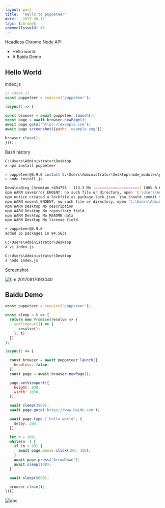```yaml
---
layout: post
title:  "Hello to puppeteer"
date:   2017-08-17
tags: [chrome]
commentIssueId: 48
---
```


Headless Chrome Node API
* Hello world
* A Baidu Demo

## Hello World

index.js
```js
// index.js
const puppeteer = require('puppeteer');

(async() => {

const browser = await puppeteer.launch();
const page = await browser.newPage();
await page.goto('https://example.com');
await page.screenshot({path: 'example.png'});

browser.close();
})();
```

Bash history

```bash
C:\Users\Administrator\Desktop
λ npm install puppeteer

> puppeteer@0.9.0 install C:\Users\Administrator\Desktop\node_modules\puppeteer
> node install.js

Downloading Chromium r494755 - 113.3 Mb [====================] 100% 0.0s
npm WARN saveError ENOENT: no such file or directory, open 'C:\Users\Administrator\Desktop\package.json'
npm notice created a lockfile as package-lock.json. You should commit this file.
npm WARN enoent ENOENT: no such file or directory, open 'C:\Users\Administrator\Desktop\package.json'
npm WARN Desktop No description
npm WARN Desktop No repository field.
npm WARN Desktop No README data
npm WARN Desktop No license field.

+ puppeteer@0.9.0
added 36 packages in 94.563s

C:\Users\Administrator\Desktop
λ vi index.js

C:\Users\Administrator\Desktop
λ node index.js
```

Screenshot

![tim 20170817093040](https://user-images.githubusercontent.com/7157346/29393277-652a531c-8335-11e7-9807-4d3bc1a46dee.png)

## Baidu Demo

```js
const puppeteer = require('puppeteer');

const sleep = t => {
  return new Promise(resolve => {
    setTimeout(() => {
      resolve();
    }, t)
  })
};

(async() => {

  const browser = await puppeteer.launch({
    headless: false,
  });
  const page = await browser.newPage();

  page.setViewport({
    height: 800,
    width: 1000,
  });

  await sleep(3000);
  await page.goto('https://www.baidu.com');

  await page.type ('hello world', {
    delay: 300,
  });

  let n = 100;
  while(n--) {
    if (n < 90) {
      await page.mouse.click(100, 100);
    }
    await page.press('ArrowDown');
    await sleep(100);
  }

  await sleep(6000);

  browser.close();
})();

```

![abc](https://user-images.githubusercontent.com/7157346/29393276-64fbbe1c-8335-11e7-888a-e455eeef60cc.gif)
